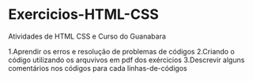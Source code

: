 # Exercicios-HTML-CSS
Atividades de HTML CSS e Curso do Guanabara

1.Aprendir os erros e resolução de problemas de códigos 
2.Criando o código utilizando os arquvivos em pdf dos exércicios
3.Descrevir alguns comentários nos códigos para cada linhas-de-códigos  
